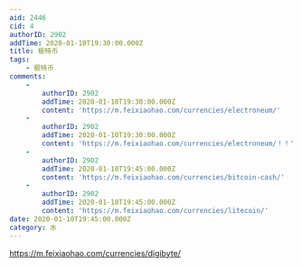 ```yaml
---
aid: 2446
cid: 4
authorID: 2902
addTime: 2020-01-10T19:30:00.000Z
title: 极特币
tags:
    - 极特币
comments:
    -
        authorID: 2902
        addTime: 2020-01-10T19:30:00.000Z
        content: 'https://m.feixiaohao.com/currencies/electroneum/'
    -
        authorID: 2902
        addTime: 2020-01-10T19:30:00.000Z
        content: 'https://m.feixiaohao.com/currencies/electroneum/！！'
    -
        authorID: 2902
        addTime: 2020-01-10T19:45:00.000Z
        content: 'https://m.feixiaohao.com/currencies/bitcoin-cash/'
    -
        authorID: 2902
        addTime: 2020-01-10T19:45:00.000Z
        content: 'https://m.feixiaohao.com/currencies/litecoin/'
date: 2020-01-10T19:45:00.000Z
category: 水
---
```


https://m.feixiaohao.com/currencies/digibyte/
